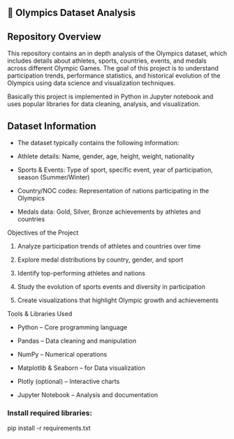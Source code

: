 

## 🏅 Olympics Dataset Analysis

 ## Repository Overview

This repository contains an in depth analysis of the Olympics dataset, which includes details about athletes, sports, countries, events, and medals across different Olympic Games. The goal of this project is to understand participation trends, performance statistics, and historical evolution of the Olympics using data science and visualization techniques.

 Basically this project is implemented in Python in Jupyter notebook and uses popular libraries for data cleaning, analysis, and visualization.


## Dataset Information

- The dataset typically contains the following information:

- Athlete details: Name, gender, age, height, weight, nationality

- Sports & Events: Type of sport, specific event, year of participation, season (Summer/Winter)

- Country/NOC codes: Representation of nations participating in the Olympics

- Medals data: Gold, Silver, Bronze achievements by athletes and countries



Objectives of the Project

1. Analyze participation trends of athletes and countries over time


2. Explore medal distributions by country, gender, and sport


3. Identify top-performing athletes and nations


4. Study the evolution of sports events and diversity in participation


5. Create visualizations that highlight Olympic growth and achievements


 Tools & Libraries Used

- Python – Core programming language

- Pandas – Data cleaning and manipulation

- NumPy – Numerical operations

- Matplotlib & Seaborn – for Data visualization

- Plotly (optional) – Interactive charts

- Jupyter Notebook – Analysis and documentation


### Install required libraries:

pip install -r requirements.txt


